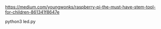 https://medium.com/youngwonks/raspberry-pi-the-must-have-stem-tool-for-children-861341f8647e

python3 led.py
